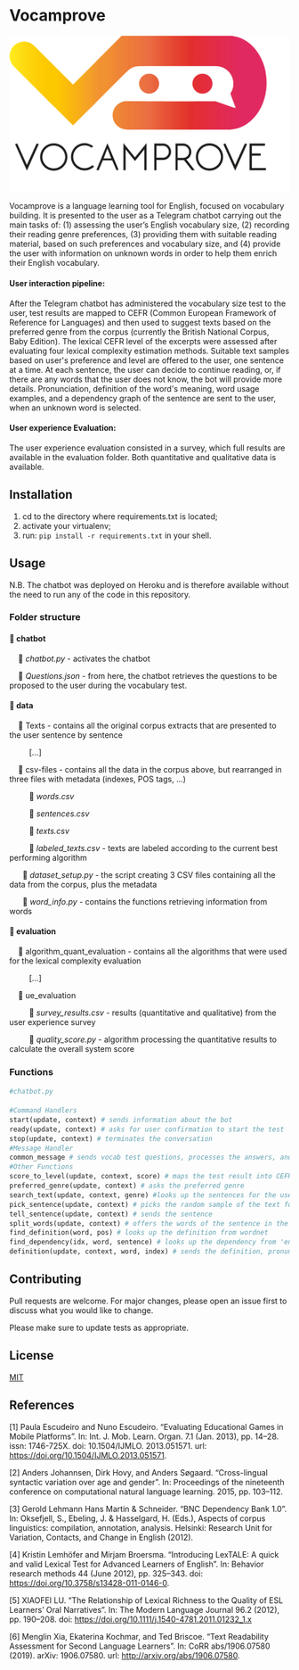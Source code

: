 # Vocamprove

![Vocamprove Logo](https://github.com/anya-bel/vocamprove/blob/main/img/logo_vocamprove.png)

Vocamprove is a language learning tool for English, focused on vocabulary building. It is presented to the user as a Telegram chatbot carrying out the main tasks of: (1) assessing the user’s English vocabulary size, (2) recording their reading genre preferences, (3) providing them with suitable reading material, based on such preferences and vocabulary size, and (4) provide the user with information on unknown words in order to help them enrich their English vocabulary. 

#### User interaction pipeline:
After the Telegram chatbot has administered the vocabulary size test to the user, test results are mapped to CEFR (Common European Framework of Reference for Languages) and then used to suggest texts based on the preferred genre from the corpus (currently the British National Corpus, Baby Edition). The lexical CEFR level of the excerpts were assessed after evaluating four lexical complexity estimation methods. Suitable text samples based on user's preference and level are offered to the user, one sentence at a time. At each sentence, the user can decide to continue reading, or, if there are any words that the user does not know, the bot will provide more details. Pronunciation, definition of the word's meaning, word usage examples, and a dependency graph of the sentence are sent to the user, when an unknown word is selected.

#### User experience Evaluation:
The user experience evaluation consisted in a survey, which full results are available in the evaluation folder. Both quantitative and qualitative data is available.


## Installation

1. cd to the directory where requirements.txt is located;
2. activate your virtualenv;
3. run: `pip install -r requirements.txt` in your shell.


## Usage
N.B. The chatbot was deployed on Heroku and is therefore available without the need to run any of the code in this repository.

### Folder structure
#### 📁 chatbot

&nbsp;&nbsp;&nbsp;&nbsp;📄 _chatbot.py_ - activates the chatbot

&nbsp;&nbsp;&nbsp;&nbsp;📄 _Questions.json_ - from here, the chatbot retrieves the questions to be proposed to the user during the vocabulary test.

#### 📁 data

&nbsp;&nbsp;&nbsp;&nbsp;📁 Texts - contains all the original corpus extracts that are presented to the user sentence by sentence

&nbsp;&nbsp;&nbsp;&nbsp;&nbsp;&nbsp;&nbsp;&nbsp;  [...]

&nbsp;&nbsp;&nbsp;&nbsp;📁 csv-files - contains all the data in the corpus above, but rearranged in three files with metadata (indexes, POS tags, ...)

&nbsp;&nbsp;&nbsp;&nbsp;&nbsp;&nbsp;&nbsp;&nbsp;  📄 _words.csv_
  
&nbsp;&nbsp;&nbsp;&nbsp;&nbsp;&nbsp;&nbsp;&nbsp;  📄 _sentences.csv_
  
&nbsp;&nbsp;&nbsp;&nbsp;&nbsp;&nbsp;&nbsp;&nbsp;  📄 _texts.csv_
  
&nbsp;&nbsp;&nbsp;&nbsp;&nbsp;&nbsp;&nbsp;&nbsp;  📄 _labeled_texts.csv_ - texts are labeled according to the current best performing algorithm

&nbsp;&nbsp;&nbsp;&nbsp;&nbsp;&nbsp;📄 _dataset_setup.py_ - the script creating 3 CSV files containing all the data from the corpus, plus the metadata 

&nbsp;&nbsp;&nbsp;&nbsp;&nbsp;&nbsp;📄 _word_info.py_ - contains the functions retrieving information from words

#### 📁 evaluation

&nbsp;&nbsp;&nbsp;&nbsp;📁 algorithm_quant_evaluation - contains all the algorithms that were used for the lexical complexity evaluation
  
&nbsp;&nbsp;&nbsp;&nbsp;&nbsp;&nbsp;&nbsp;&nbsp;  [...]

&nbsp;&nbsp;&nbsp;&nbsp;📁 ue_evaluation
  
&nbsp;&nbsp;&nbsp;&nbsp;&nbsp;&nbsp;&nbsp;&nbsp;  📄 _survey_results.csv_ - results (quantitative and qualitative) from the user experience survey
  
&nbsp;&nbsp;&nbsp;&nbsp;&nbsp;&nbsp;&nbsp;&nbsp;  📄 _quality_score.py_ - algorithm processing the quantitative results to calculate the overall system score 

### Functions

```python
#chatbot.py

#Command Handlers
start(update, context) # sends information about the bot
ready(update, context) # asks for user confirmation to start the test
stop(update, context) # terminates the conversation
#Message Handler
common_message # sends vocab test questions, processes the answers, and communicates the result 
#Other Functions
score_to_level(update, context, score) # maps the test result into CEFR level
preferred_genre(update, context) # asks the preferred genre
search_text(update, context, genre) #looks up the sentences for the user based on genre and level 
pick_sentence(update, context) # picks the random sample of the text for the user
tell_sentence(update, context) # sends the sentence
split_words(update, context) # offers the words of the sentence in the form of seperate buttons to the user to choose the unknown one
find_definition(word, pos) # looks up the definition from wordnet
find_dependency(idx, word, sentence) # looks up the dependency from 'en_core_web_sm' model of Spacy package
definition(update, context, word, index) # sends the definition, pronunciation and dependency
```

## Contributing
Pull requests are welcome. For major changes, please open an issue first to discuss what you would like to change.

Please make sure to update tests as appropriate.

## License
[MIT](https://choosealicense.com/licenses/mit/)

## References
[1] Paula Escudeiro and Nuno Escudeiro. “Evaluating Educational Games in Mobile Platforms”. In: Int. J. Mob. Learn. Organ. 7.1 (Jan. 2013), pp. 14–28. issn: 1746-725X. doi: 10.1504/IJMLO. 2013.051571. url: https://doi.org/10.1504/IJMLO.2013.051571. 

[2] Anders Johannsen, Dirk Hovy, and Anders Søgaard. “Cross-lingual syntactic variation over age and gender”. In: Proceedings of the nineteenth conference on computational natural language learning. 2015, pp. 103–112.

[3] Gerold Lehmann Hans Martin & Schneider. “BNC Dependency Bank 1.0”. In: Oksefjell, S., Ebeling, J. & Hasselgard, H. (Eds.), Aspects of corpus linguistics: compilation, annotation, analysis. Helsinki: Research Unit for Variation, Contacts, and Change in English (2012).

[4] Kristin Lemhöfer and Mirjam Broersma. “Introducing LexTALE: A quick and valid Lexical Test for Advanced Learners of English”. In: Behavior research methods 44 (June 2012), pp. 325–343. doi: https://doi.org/10.3758/s13428-011-0146-0.

[5] XIAOFEI LU. “The Relationship of Lexical Richness to the Quality of ESL Learners’ Oral Narratives”. In: The Modern Language Journal 96.2 (2012), pp. 190–208. doi: https://doi.org/10.1111/j.1540-4781.2011.01232_1.x

[6] Menglin Xia, Ekaterina Kochmar, and Ted Briscoe. “Text Readability Assessment for Second Language Learners”. In: CoRR abs/1906.07580 (2019). arXiv: 1906.07580. url: http://arxiv.org/abs/1906.07580.
